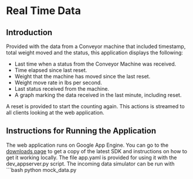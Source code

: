 Real Time Data
==============

Introduction
------------

Provided with the data from a Conveyor machine that included timestamp,
total weight moved and the status, this application displays the following:

- Last time when a status from the Conveyor Machine was received.
- Time elapsed since last reset.
- Weight that the machine has moved since the last reset.
- Weight move rate in lbs per second.
- Last status received from the machine.
- A graph marking the data received in the last minute, including reset.

A reset is provided to start the counting again. This actions is streamed to 
all clients looking at the web application.

Instructions for Running the Application
----------------------------------------

The web application runs on Google App Engine. You can go to the 
[downloads page](https://developers.google.com/appengine/downloads) to get
a copy of the latest SDK and instructions on how to get it working locally.
The file app.yaml is provided for using it with the dev_appserver.py script.
The incoming data simulator can be run with ```bash
python mock_data.py
```
